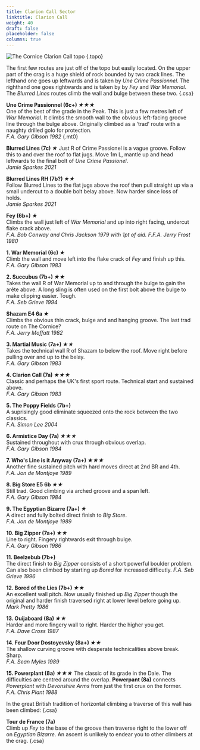 ```yaml
---
title: Clarion Call Sector
linktitle: Clarion Call
weight: 40
draft: false
placeholder: false
columns: true
---
```


![The Cornice Clarion Call topo](/img/peak/cheedale/the-cornice-clarion-call-sector.jpg)
{.topo}

The first few routes are just off of the topo but easily located. On the upper part of the crag is a huge shield of rock bounded by two crack lines. The lefthand one goes up leftwards and is taken by *Une Crime Passionnel*. The righthand one goes rightwards and is taken by by *Fey* and *War Memorial*. The *Blurred Lines* routes climb the wall and bulge between these two.
{.csa}

**Une Crime Passionnel (6c+) *&starf;&starf;&starf;***  
One of the best of the grade in the Peak. This is just a few metres left of *War Memorial*. It climbs the smooth wall to the obvious left-facing groove line through the bulge above. Originally climbed as a 'trad' route with a naughty drilled golo for protection.  
*F.A. Gary Gibson 1982*
{.mt0}

**Blurred Lines (7c) *&starf;***
Just R of Crime Passionel is a vague groove. Follow this to and over the roof to flat jugs. Move 1m L, mantle up and head leftwards to the final bolt of *Une Crime Passionel*.  
*Jamie Sparkes 2021*

**Blurred Lines RH (7b?) *&starf;&starf;***  
Follow Blurred Lines to the flat jugs above the roof then pull straight up via a small undercut to a double bolt belay above. Now harder since loss of holds.  
*Jamie Sparkes 2021*

**Fey (6b+) *&starf;***  
Climbs the wall just left of *War Memorial* and up into right facing, undercut flake crack above.  
*F.A. Bob Conway and Chris Jackson 1979 with 1pt of aid. F.F.A. Jerry Frost 1980*

**1. War Memorial (6c) *&starf;***  
Climb the wall and move left into the flake crack of *Fey* and finish up this.  
*F.A. Gary Gibson 1983*

**2. Succubus (7b+) *&starf;&starf;***  
Takes the wall R of War Memorial up to and through the bulge to gain the arête above. A long sling is often used on the first bolt above the bulge to make clipping easier. Tough.  
*F.A. Seb Grieve 1994*

**Shazam E4 6a *&starf;***  
Climbs the obvious thin crack, bulge and and hanging groove. The last trad route on The Cornice?  
*F.A. Jerry Moffatt 1982*

**3. Martial Music (7a+) *&starf;&starf;***  
Takes the technical wall R of Shazam to below the roof. Move right before pulling over and up to the belay.  
*F.A. Gary Gibson 1983*

**4. Clarion Call (7a) *&starf;&starf;&starf;***  
Classic and perhaps the UK's first sport route. Technical start and sustained above.  
*F.A. Gary Gibson 1983*

**5. The Poppy Fields (7b+)**  
A suprisingly good eliminate squeezed onto the rock between the two classics.  
*F.A. Simon Lee 2004*

**6. Armistice Day (7a) *&starf;&starf;&starf;***  
Sustained throughout with crux through obvious overlap.  
*F.A. Gary Gibson 1984*

**7. Who's Line is it Anyway (7a+) *&starf;&starf;&starf;***  
Another fine sustained pitch with hard moves direct at 2nd BR and 4th.  
*F.A. Jon de Montjoye 1989*

**8. Big Store E5 6b *&starf;&starf;***  
Still trad. Good climbing via arched groove and a span left.  
*F.A. Gary Gibson 1984*

**9. The Egyptian Bizarre (7a+) *&starf;***  
A direct and fully bolted direct finish to *Big Store*.  
*F.A. Jon de Montjoye 1989*

**10. Big Zipper (7a+) *&starf;&starf;***  
Line to right. Fingery rightwards exit through bulge.  
*F.A. Gary Gibson 1986*

**11. Beelzebub (7b+)**  
The direct finish to *Big Zipper* consists of a short powerful boulder problem. Can also been climbed by starting up *Bored* for increased difficutly.
*F.A. Seb Grieve 1996*

**12. Bored of the Lies (7b+) *&starf;&starf;***  
An excellent wall pitch. Now usually finished up *Big Zipper* though the original and harder finish traversed right at lower level before going up.  
*Mark Pretty 1986*

**13. Ouijaboard (8a) *&starf;&starf;***  
Harder and more fingery wall to right. Harder the higher you get.  
*F.A. Dave Cross 1987*

**14. Four Door Dostoyevsky (8a+) *&starf;&starf;***  
The shallow curving groove with desperate technicalities above break. Sharp.  
*F.A. Sean Myles 1989*

**15. Powerplant (8a) *&starf;&starf;&starf;*** 
The classic of its grade in the Dale. The difficulties are centred around the overlap. **Powerpant (8a)** connects *Powerplant* with *Devonshire Arms* from just the first crux on the former.  
*F.A. Chris Plant 1988*

In the great British tradition of horizontal climbing a traverse of this wall has been climbed:
{.csa}

**Tour de France (7a)**  
Climb up *Fey* to the base of the groove then traverse right to the lower off on *Egyptian Bizarre*. An ascent is unlikely to endear you to other climbers at the crag.
{.csa}